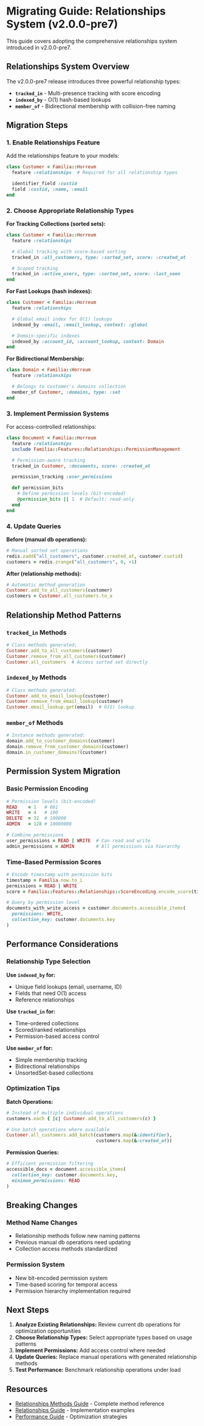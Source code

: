 # Migrating Guide: Relationships System (v2.0.0-pre7)

This guide covers adopting the comprehensive relationships system introduced in v2.0.0-pre7.

## Relationships System Overview

The v2.0.0-pre7 release introduces three powerful relationship types:

- **`tracked_in`** - Multi-presence tracking with score encoding
- **`indexed_by`** - O(1) hash-based lookups
- **`member_of`** - Bidirectional membership with collision-free naming

## Migration Steps

### 1. Enable Relationships Feature

Add the relationships feature to your models:

```ruby
class Customer < Familia::Horreum
  feature :relationships  # Required for all relationship types

  identifier_field :custid
  field :custid, :name, :email
end
```

### 2. Choose Appropriate Relationship Types

**For Tracking Collections (sorted sets):**
```ruby
class Customer < Familia::Horreum
  feature :relationships

  # Global tracking with score-based sorting
  tracked_in :all_customers, type: :sorted_set, score: :created_at

  # Scoped tracking
  tracked_in :active_users, type: :sorted_set, score: :last_seen
end
```

**For Fast Lookups (hash indexes):**
```ruby
class Customer < Familia::Horreum
  feature :relationships

  # Global email index for O(1) lookups
  indexed_by :email, :email_lookup, context: :global

  # Domain-specific indexes
  indexed_by :account_id, :account_lookup, context: Domain
end
```

**For Bidirectional Membership:**
```ruby
class Domain < Familia::Horreum
  feature :relationships

  # Belongs to customer's domains collection
  member_of Customer, :domains, type: :set
end
```

### 3. Implement Permission Systems

For access-controlled relationships:

```ruby
class Document < Familia::Horreum
  feature :relationships
  include Familia::Features::Relationships::PermissionManagement

  # Permission-aware tracking
  tracked_in Customer, :documents, score: :created_at

  permission_tracking :user_permissions

  def permission_bits
    # Define permission levels (bit-encoded)
    @permission_bits || 1  # Default: read-only
  end
end
```

### 4. Update Queries

**Before (manual db operations):**
```ruby
# Manual sorted set operations
redis.zadd("all_customers", customer.created_at, customer.custid)
customers = redis.zrange("all_customers", 0, -1)
```

**After (relationship methods):**
```ruby
# Automatic method generation
Customer.add_to_all_customers(customer)
customers = Customer.all_customers.to_a
```

## Relationship Method Patterns

### `tracked_in` Methods
```ruby
# Class methods generated:
Customer.add_to_all_customers(customer)
Customer.remove_from_all_customers(customer)
Customer.all_customers  # Access sorted set directly
```

### `indexed_by` Methods
```ruby
# Class methods generated:
Customer.add_to_email_lookup(customer)
Customer.remove_from_email_lookup(customer)
Customer.email_lookup.get(email)  # O(1) lookup
```

### `member_of` Methods
```ruby
# Instance methods generated:
domain.add_to_customer_domains(customer)
domain.remove_from_customer_domains(customer)
domain.in_customer_domains?(customer)
```

## Permission System Migration

### Basic Permission Encoding
```ruby
# Permission levels (bit-encoded)
READ    = 1   # 001
WRITE   = 4   # 100
DELETE  = 32  # 100000
ADMIN   = 128 # 10000000

# Combine permissions
user_permissions = READ | WRITE  # Can read and write
admin_permissions = ADMIN        # All permissions via hierarchy
```

### Time-Based Permission Scores
```ruby
# Encode timestamp with permission bits
timestamp = Familia.now.to_i
permissions = READ | WRITE
score = Familia::Features::Relationships::ScoreEncoding.encode_score(timestamp, permissions)

# Query by permission level
documents_with_write_access = customer.documents.accessible_items(
  permissions: WRITE,
  collection_key: customer.documents.key
)
```

## Performance Considerations

### Relationship Type Selection

**Use `indexed_by` for:**
- Unique field lookups (email, username, ID)
- Fields that need O(1) access
- Reference relationships

**Use `tracked_in` for:**
- Time-ordered collections
- Scored/ranked relationships
- Permission-based access control

**Use `member_of` for:**
- Simple membership tracking
- Bidirectional relationships
- UnsortedSet-based collections

### Optimization Tips

**Batch Operations:**
```ruby
# Instead of multiple individual operations
customers.each { |c| Customer.add_to_all_customers(c) }

# Use batch operations where available
Customer.all_customers.add_batch(customers.map(&:identifier),
                                 customers.map(&:created_at))
```

**Permission Queries:**
```ruby
# Efficient permission filtering
accessible_docs = document.accessible_items(
  collection_key: customer.documents.key,
  minimum_permissions: READ
)
```

## Breaking Changes

### Method Name Changes
- Relationship methods follow new naming patterns
- Previous manual db operations need updating
- Collection access methods standardized

### Permission System
- New bit-encoded permission system
- Time-based scoring for temporal access
- Permission hierarchy implementation required

## Next Steps

1. **Analyze Existing Relationships:** Review current db operations for optimization opportunities
2. **Choose Relationship Types:** Select appropriate types based on usage patterns
3. **Implement Permissions:** Add access control where needed
4. **Update Queries:** Replace manual operations with generated relationship methods
5. **Test Performance:** Benchmark relationship operations under load

## Resources

- [Relationships Methods Guide](../guides/relationships-methods.md) - Complete method reference
- [Relationships Guide](../guides/Relationships-Guide.md) - Implementation examples
- [Performance Guide](../guides/Implementation-Guide.md) - Optimization strategies
